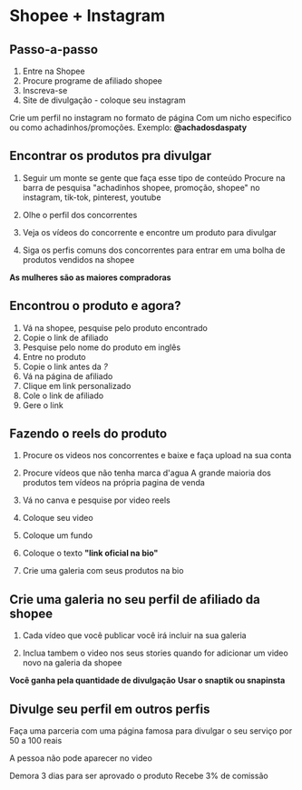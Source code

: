 # Shopee + Instagram

## Passo-a-passo
1. Entre na Shopee
2. Procure programe de afiliado shopee
3. Inscreva-se
4. Site de divulgação - coloque seu instagram

Crie um perfil no instagram no formato de página 
Com um nicho especifico ou como achadinhos/promoções. Exemplo: **@achadosdaspaty**


## Encontrar os produtos pra divulgar 

1. Seguir um monte se gente que faça esse tipo de conteúdo 
Procure na barra de pesquisa "achadinhos shopee, promoção, shopee" no instagram, tik-tok, pinterest, youtube

2. Olhe o perfil dos concorrentes

3. Veja os vídeos do concorrente e encontre um produto para divulgar

4. Siga os perfis comuns dos concorrentes para entrar em uma bolha de produtos vendidos na shopee

**As mulheres são as maiores compradoras**

## Encontrou o produto e agora?

1. Vá na shopee, pesquise pelo produto encontrado
2. Copie o link de afiliado
3. Pesquise pelo nome do produto em inglês 
4. Entre no produto 
5. Copie o link antes da *?*
6. Vá na página de afiliado
7. Clique em link personalizado
8. Cole o link de afiliado
9. Gere o link

## Fazendo o reels do produto

1. Procure os videos nos concorrentes e baixe e faça upload na sua conta

2. Procure vídeos que não tenha marca d'agua
A grande maioria dos produtos tem vídeos na própria pagina de venda

3. Vá no canva e pesquise por video reels

4. Coloque seu video

5. Coloque um fundo

6. Coloque o texto **"link oficial na bio"**

7. Crie uma galeria com seus produtos na bio

## Crie uma galeria no seu perfil de afiliado da shopee 

1. Cada vídeo que você publicar você irá incluir na sua galeria

2. Inclua tambem o video nos seus stories quando for adicionar um video novo na galeria da shopee

**Você ganha pela quantidade de divulgação**
**Usar o snaptik ou snapinsta**

## Divulge seu perfil em outros perfis

Faça uma parceria com uma página famosa para divulgar o seu serviço por 50 a 100 reais

A pessoa não pode aparecer no video 

Demora 3 dias para ser aprovado o produto
Recebe 3% de comissão 
